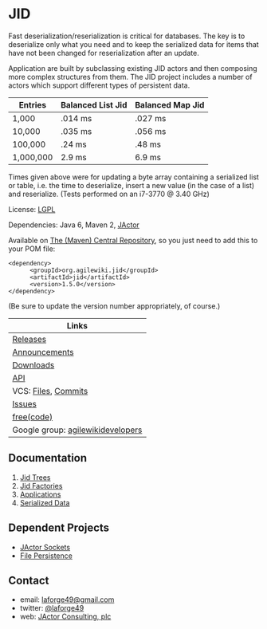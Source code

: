# JID

Fast deserialization/reserialization is critical for databases. The key is to
deserialize only what you need and to keep the serialized data for items that have
not been changed for reserialization after an update.

Application are built by subclassing existing JID actors and then composing more
complex structures from them. The JID project includes a number of actors which
support different types of persistent data.

| Entries | Balanced List Jid | Balanced Map Jid |
| ------- | ----------------- | ---------------- |
| 1,000 | .014 ms | .027 ms |
| 10,000 | .035 ms | .056 ms |
| 100,000 | .24 ms | .48 ms |
| 1,000,000 | 2.9 ms | 6.9 ms |

Times given above were for updating a byte array containing a serialized list or table,
i.e. the time to deserialize, insert a new value (in the case of a list) and reserialize.
(Tests performed on an i7-3770 @ 3.40 GHz)

License: [LGPL](http://www.gnu.org/licenses/lgpl-2.1.txt)

Dependencies: Java 6, Maven 2, [JActor](https://github.com/laforge49/JActor)

Available on [The (Maven) Central Repository](http://search.maven.org/#search|ga|1|org.agilewiki),
so you just need to add this to your POM file:
```
<dependency>
      <groupId>org.agilewiki.jid</groupId>
      <artifactId>jid</artifactId>
      <version>1.5.0</version>
</dependency>
```
(Be sure to update the version number appropriately, of course.)

| Links |
| --------------- |
| [Releases](https://freecode.com/projects/jid/releases) |
| [Announcements](https://freecode.com/projects/jid/announcements) |
| [Downloads](https://sourceforge.net/projects/jactor/files/) |
| [API](http://jactor.sourceforge.net/) |
| VCS: [Files](https://github.com/laforge49/JID/), [Commits](https://github.com/laforge49/JID/commits/master) |
| [Issues](https://github.com/laforge49/JID/issues/) |
| [free(code)](http://freecode.com/projects/jid/) |
| Google group: [agilewikidevelopers](http://groups.google.com/group/agilewikidevelopers/) |

## Documentation
1.  [Jid Trees](https://github.com/laforge49/JID/wiki/Jid-Trees)
1.  [Jid Factories](https://github.com/laforge49/JID/wiki/JidFactories)
1.  [Applications](https://github.com/laforge49/JID/wiki/Applications)
1.  [Serialized Data](https://github.com/laforge49/JID/wiki/Serialized-Data)

## Dependent Projects
*   [JActor Sockets](https://github.com/laforge49/JASocket)
*   [File Persistence](https://github.com/laforge49/JFile)

## Contact
*   email:   laforge49@gmail.com
*   twitter: [@laforge49](https://twitter.com/laforge49)
*   web:     [JActor Consulting, plc](http://jactorconsulting.com)
